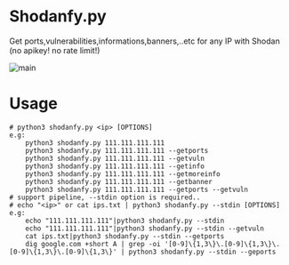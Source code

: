 # Shodanfy.py
Get ports,vulnerabilities,informations,banners,..etc for any IP with Shodan (no apikey! no rate limit!)

![main](https://i.imgur.com/TgTEYfL.png)


# Usage

``` **** USAGE **** 
# python3 shodanfy.py <ip> [OPTIONS] 
e.g:
    python3 shodanfy.py 111.111.111.111 
    python3 shodanfy.py 111.111.111.111 --getports
    python3 shodanfy.py 111.111.111.111 --getvuln
    python3 shodanfy.py 111.111.111.111 --getinfo
    python3 shodanfy.py 111.111.111.111 --getmoreinfo
    python3 shodanfy.py 111.111.111.111 --getbanner
    python3 shodanfy.py 111.111.111.111 --getports --getvuln
# support pipeline, --stdin option is required..
# echo "<ip>" or cat ips.txt | python3 shodanfy.py --stdin [OPTIONS]
e.g:
    echo "111.111.111.111"|python3 shodanfy.py --stdin 
    echo "111.111.111.111"|python3 shodanfy.py --stdin --getvuln 
    cat ips.txt|python3 shodanfy.py --stdin --getports
    dig google.com +short A | grep -oi '[0-9]\{1,3\}\.[0-9]\{1,3\}\.[0-9]\{1,3\}\.[0-9]\{1,3\}' | python3 shodanfy.py --stdin --geports
```
